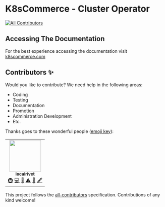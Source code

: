 # K8sCommerce - Cluster Operator

<!-- ALL-CONTRIBUTORS-BADGE:START - Do not remove or modify this section -->
[![All Contributors](https://img.shields.io/badge/all_contributors-1-orange.svg?style=flat-square)](#contributors-)
<!-- ALL-CONTRIBUTORS-BADGE:END -->

## Accessing The Documentation
For the best experience accessing the documentation visit [k8scommerce.com](https://k8scommerce.com)

## Contributors ✨

Would you like to contribute? We need help in the following areas:
- Coding
- Testing
- Documentation
- Promotion
- Administration Development
- Etc.

Thanks goes to these wonderful people ([emoji key](https://allcontributors.org/docs/en/emoji-key)):

<!-- ALL-CONTRIBUTORS-LIST:START - Do not remove or modify this section -->
<!-- prettier-ignore-start -->
<!-- markdownlint-disable -->
<table>
  <tr>
    <td align="center"><a href="https://github.com/localrivet"><img src="https://avatars.githubusercontent.com/u/833950?v=4?s=100" width="100px;" alt=""/><br /><sub><b>localrivet</b></sub></a><br /><a href="#infra-localrivet" title="Infrastructure (Hosting, Build-Tools, etc)">🚇</a> <a href="https://github.com/k8scommerce/k8scommerce/commits?author=localrivet" title="Code">💻</a> <a href="https://github.com/k8scommerce/k8scommerce/commits?author=localrivet" title="Documentation">📖</a> <a href="https://github.com/k8scommerce/k8scommerce/commits?author=localrivet" title="Tests">⚠️</a> <a href="#maintenance-localrivet" title="Maintenance">🚧</a> <a href="#content-localrivet" title="Content">🖋</a></td>
  </tr>
</table>

<!-- markdownlint-restore -->
<!-- prettier-ignore-end -->

<!-- ALL-CONTRIBUTORS-LIST:END -->

This project follows the [all-contributors](https://github.com/all-contributors/all-contributors) specification. Contributions of any kind welcome!